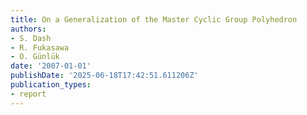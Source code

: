 ```yaml
---
title: On a Generalization of the Master Cyclic Group Polyhedron
authors:
- S. Dash
- R. Fukasawa
- O. Günlük
date: '2007-01-01'
publishDate: '2025-06-18T17:42:51.611206Z'
publication_types:
- report
---
```

